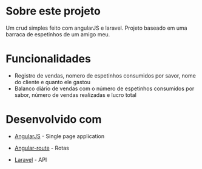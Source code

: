 # Sobre este projeto

Um crud simples feito com angularJS e laravel. Projeto baseado em uma barraca de espetinhos de um amigo meu.

# Funcionalidades

* Registro de vendas, nomero de espetinhos consumidos por savor, nome do cliente e quanto ele gastou
* Balanco diário de vendas com o número de espetinhos consumidos por sabor, número de vendas realizadas e lucro total

# Desenvolvido com

* [AngularJS](https://angularjs.org/) - Single page application

* [Angular-route](https://docs.angularjs.org/api/ngRoute) - Rotas

* [Laravel](https://laravel.com/) - API
